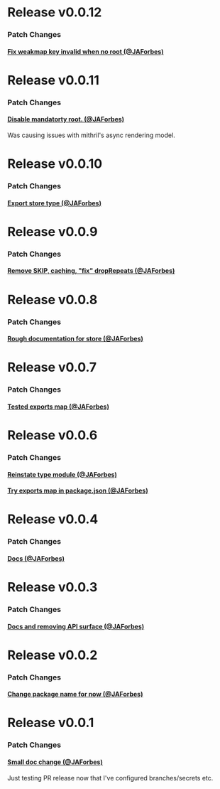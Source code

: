 
# Release v0.0.12

### Patch Changes

#### [Fix weakmap key invalid when no root (@JAForbes)](https://github.com/JAForbes/S/pull/29)

# Release v0.0.11

### Patch Changes

#### [Disable mandatorty root. (@JAForbes)](https://github.com/JAForbes/S/pull/27)

Was causing issues with mithril's async rendering model.

# Release v0.0.10

### Patch Changes

#### [Export store type (@JAForbes)](https://github.com/JAForbes/S/pull/25)

# Release v0.0.9

### Patch Changes

#### [Remove SKIP, caching, "fix" dropRepeats (@JAForbes)](https://github.com/JAForbes/S/pull/23)

# Release v0.0.8

### Patch Changes

#### [Rough documentation for store (@JAForbes)](https://github.com/JAForbes/S/pull/18)

# Release v0.0.7

### Patch Changes

#### [Tested exports map (@JAForbes)](https://github.com/JAForbes/S/pull/16)

# Release v0.0.6

### Patch Changes

#### [Reinstate type module (@JAForbes)](https://github.com/JAForbes/S/pull/14)


#### [Try exports map in package.json (@JAForbes)](https://github.com/JAForbes/S/pull/12)

# Release v0.0.4

### Patch Changes

#### [Docs (@JAForbes)](https://github.com/JAForbes/S/pull/10)

# Release v0.0.3

### Patch Changes

#### [Docs and removing API surface (@JAForbes)](https://github.com/JAForbes/S/pull/8)

# Release v0.0.2

### Patch Changes

#### [Change package name for now (@JAForbes)](https://github.com/JAForbes/S/pull/6)

# Release v0.0.1

### Patch Changes

#### [Small doc change (@JAForbes)](https://github.com/JAForbes/S/pull/4)

Just testing PR release now that I've configured branches/secrets etc.
